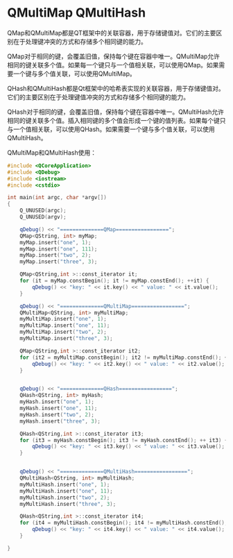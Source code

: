 # QMultiMap QMultiHash

QMap和QMultiMap都是QT框架中的关联容器，用于存储键值对。它们的主要区别在于处理键冲突的方式和存储多个相同键的能力。

QMap对于相同的键，会覆盖旧值，保持每个键在容器中唯一。QMultiMap允许相同的键关联多个值。如果每一个键只与一个值相关联，可以使用QMap。如果需要一个键与多个值关联，可以使用QMultiMap。

QHash和QMultiHash都是Qt框架中的哈希表实现的关联容器，用于存储键值对。它们的主要区别在于处理键值冲突的方式和存储多个相同键的能力。

QHash对于相同的键，会覆盖旧值，保持每个键在容器中唯一。QMultiHash允许相同的键关联多个值。插入相同键的多个值会形成一个键的值列表。如果每个键只与一个值相关联，可以使用QHash。如果需要一个键与多个值关联，可以使用QMultiHash。



QMultiMap和QMultiHash使用：

```cpp
#include <QCoreApplication>
#include <QDebug>
#include <iostream>
#include <cstdio>

int main(int argc, char *argv[])
{
    Q_UNUSED(argc);
    Q_UNUSED(argv);

    qDebug() << "==============QMap=================";
    QMap<QString, int> myMap;
    myMap.insert("one", 1);
    myMap.insert("one", 111);
    myMap.insert("two", 2);
    myMap.insert("three", 3);

    QMap<QString,int >::const_iterator it;
    for (it = myMap.constBegin(); it != myMap.constEnd(); ++it) {
        qDebug() << "key: " << it.key() << " value: " << it.value();
    }

    qDebug() << "==============QMultiMap=================";
    QMultiMap<QString, int> myMultiMap;
    myMultiMap.insert("one", 1);
    myMultiMap.insert("one", 11);
    myMultiMap.insert("two", 2);
    myMultiMap.insert("three", 3);

    QMap<QString,int >::const_iterator it2;
    for (it2 = myMultiMap.constBegin(); it2 != myMultiMap.constEnd(); ++ it2) {
        qDebug() << "key: " << it2.key() << " value: " << it2.value();
    }


    qDebug() << "==============QHash=================";
    QHash<QString, int> myHash;
    myHash.insert("one", 1);
    myHash.insert("one", 11);
    myHash.insert("two", 2);
    myHash.insert("three", 3);

    QHash<QString,int >::const_iterator it3;
    for (it3 = myHash.constBegin(); it3 != myHash.constEnd(); ++ it3) {
        qDebug() << "key: " << it3.key() << " value: " << it3.value();
    }


    qDebug() << "==============QMultiHash=================";
    QMultiHash<QString, int> myMultiHash;
    myMultiHash.insert("one", 1);
    myMultiHash.insert("one", 11);
    myMultiHash.insert("two", 2);
    myMultiHash.insert("three", 3);

    QHash<QString,int >::const_iterator it4;
    for (it4 = myMultiHash.constBegin(); it4 != myMultiHash.constEnd(); ++ it4) {
        qDebug() << "key: " << it4.key() << " value: " << it4.value();
    }

}

```
